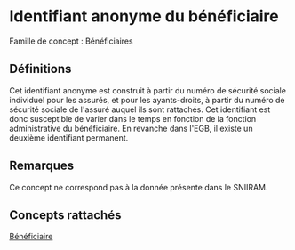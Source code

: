 # Identifiant anonyme du bénéficiaire 
<!-- SPDX-License-Identifier: MPL-2.0 -->

Famille de concept : Bénéficiaires

## Définitions

Cet identifiant anonyme est construit à partir du numéro de sécurité sociale individuel pour les assurés, et pour les ayants-droits, à partir du numéro de sécurité sociale de l'assuré auquel ils sont rattachés. 
Cet identifiant est donc susceptible de varier dans le temps en fonction de la fonction administrative du bénéficiaire.
En revanche dans l'EGB, il existe un deuxième identifiant permanent.

## Remarques

Ce concept ne correspond pas à la donnée présente dans le SNIIRAM.

## Concepts rattachés

[Bénéficiaire](beneficiaire.md)


